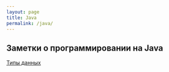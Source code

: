 ```yaml
---
layout: page
title: Java 
permalink: /java/
---
```

## Заметки о программировании на Java 

[Типы данных](java/types)

 

